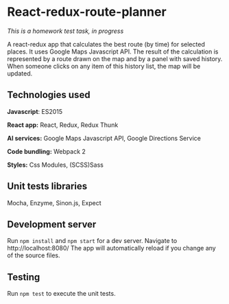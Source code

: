 # React-redux-route-planner
*This is a homework test task, in progress*

A react-redux app that calculates the best route (by time) for selected places.
It uses Google Maps Javascript API.
The result of the calculation is represented by a route drawn on the map and by a panel with saved history.
When someone clicks on any item of this history list, the map will be updated.

## Technologies used

**Javascript**: ES2015

**React app:** React, Redux, Redux Thunk

**AI services:** Google Maps Javascript API, Google Directions Service

**Code bundling:** Webpack 2

**Styles:** Css Modules, (SCSS)Sass

## Unit tests libraries

Mocha, Enzyme, Sinon.js, Expect

## Development server

Run `npm install` and `npm start` for a dev server.
Navigate to http://localhost:8080/
The app will automatically reload if you change any of the source files.

## Testing

Run `npm test` to execute the unit tests.
